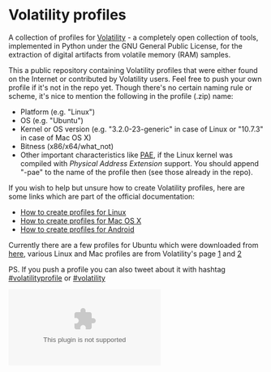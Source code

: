 Volatility profiles
===================

A collection of profiles for [Volatility][1] - a completely open collection of tools, implemented in Python under the GNU General Public License, for the extraction of digital artifacts from volatile memory (RAM) samples.

This a public repository containing Volatility profiles that were either found on the Internet or contributed by Volatility users. Feel free to push your own profile if it's not in the repo yet. Though there's no certain naming rule or scheme, it's nice to mention the following in the profile (.zip) name:

- Platform (e.g. "Linux")
- OS (e.g. "Ubuntu")
- Kernel or OS version (e.g. "3.2.0-23-generic" in case of Linux or "10.7.3" in case of Mac OS X)
- Bitness (x86/x64/what_not)
- Other important characteristics like [PAE][10], if the Linux kernel was compiled with _Physical Address Extension_ support. You should append "-pae" to the name of the profile then (see those already in the repo).

If you wish to help but unsure how to create Volatility profiles, here are some links which are part of the official documentation:

- [How to create profiles for Linux][2]
- [How to create profiles for Mac OS X][3]
- [How to create profiles for Android][4]

Currently there are a few profiles for Ubuntu which were downloaded from [here][5], various Linux and Mac profiles are from Volatility's page [1][6] and [2][7]

PS. If you push a profile you can also tweet about it with hashtag [#volatilityprofile][8] or [#volatility][9]

![][11]

[1]: https://code.google.com/p/volatility/ "Volatility tool's home page @ Google Code"
[2]: https://code.google.com/p/volatility/wiki/LinuxMemoryForensics "How to create profiles for Linux"
[3]: https://code.google.com/p/volatility/wiki/MacMemoryForensics "How to create profiles for Mac"
[4]: https://code.google.com/p/volatility/wiki/AndroidMemoryForensics "How to create profiles for Android"
[5]: http://pleasefeedthegeek.wordpress.com/2012/12/03/ubuntu-profiles-for-volatility/
[6]: https://code.google.com/p/volatility/wiki/LinuxProfiles
[7]: https://code.google.com/p/volatility/downloads/list
[8]: https://twitter.com/#volatilityprofile
[9]: https://twitter.com/#volatility
[10]: https://en.wikipedia.org/wiki/Physical_Address_Extension
[11]: http://nojsstats.appspot.com/UA-43977491-1/github.com
